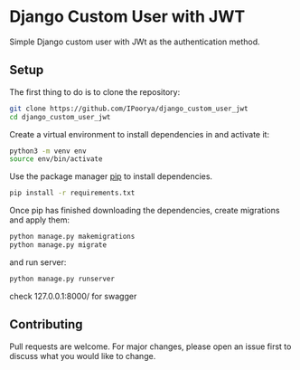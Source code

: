 # Django Custom User with JWT

Simple Django custom user with JWt as the authentication method.

## Setup

The first thing to do is to clone the repository:

```bash
git clone https://github.com/IPoorya/django_custom_user_jwt
cd django_custom_user_jwt
```
Create a virtual environment to install dependencies in and activate it:
```bash
python3 -m venv env
source env/bin/activate
```
Use the package manager [pip](https://pip.pypa.io/en/stable/) to install dependencies.

```bash
pip install -r requirements.txt
```
Once pip has finished downloading the dependencies, create migrations and apply them:
```bash
python manage.py makemigrations
python manage.py migrate
```

and run server:
```bash
python manage.py runserver
```
check 127.0.0.1:8000/ for swagger 

## Contributing

Pull requests are welcome. For major changes, please open an issue first
to discuss what you would like to change.